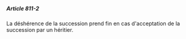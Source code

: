 ##### Article 811-2

La déshérence de la succession prend fin en cas d'acceptation de la succession par un héritier.

